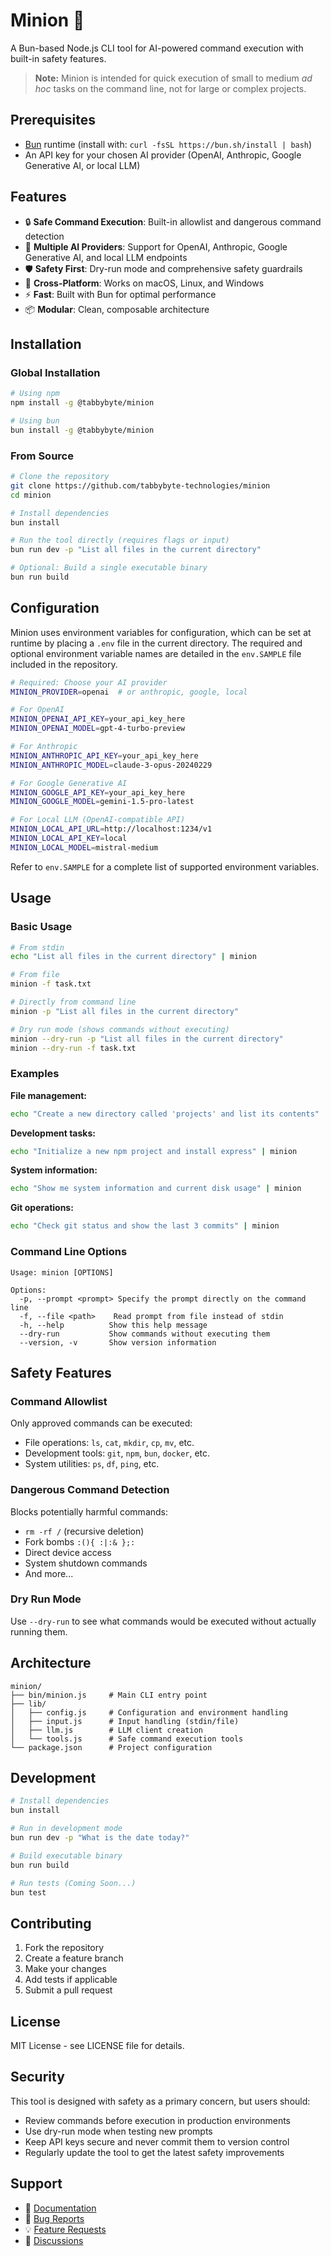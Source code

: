 # Minion 🤖

A Bun-based Node.js CLI tool for AI-powered command execution with built-in safety features.

> **Note:** Minion is intended for quick execution of small to medium _ad hoc_ tasks on the command line, not for large or complex projects.

## Prerequisites

- [Bun](https://bun.sh) runtime (install with: `curl -fsSL https://bun.sh/install | bash`)
- An API key for your chosen AI provider (OpenAI, Anthropic, Google Generative AI, or local LLM)

## Features

- 🔒 **Safe Command Execution**: Built-in allowlist and dangerous command detection
- 🤖 **Multiple AI Providers**: Support for OpenAI, Anthropic, Google Generative AI, and local LLM endpoints
- 🛡️ **Safety First**: Dry-run mode and comprehensive safety guardrails
- 🚀 **Cross-Platform**: Works on macOS, Linux, and Windows
- ⚡ **Fast**: Built with Bun for optimal performance
- 📦 **Modular**: Clean, composable architecture

## Installation

### Global Installation
```bash
# Using npm
npm install -g @tabbybyte/minion

# Using bun
bun install -g @tabbybyte/minion
```

### From Source
```bash
# Clone the repository
git clone https://github.com/tabbybyte-technologies/minion
cd minion

# Install dependencies
bun install

# Run the tool directly (requires flags or input)
bun run dev -p "List all files in the current directory"

# Optional: Build a single executable binary
bun run build
```

## Configuration

Minion uses environment variables for configuration, which can be set at runtime by placing a `.env` file in the current directory. The required and optional environment variable names are detailed in the `env.SAMPLE` file included in the repository.

```bash
# Required: Choose your AI provider
MINION_PROVIDER=openai  # or anthropic, google, local

# For OpenAI
MINION_OPENAI_API_KEY=your_api_key_here
MINION_OPENAI_MODEL=gpt-4-turbo-preview

# For Anthropic
MINION_ANTHROPIC_API_KEY=your_api_key_here
MINION_ANTHROPIC_MODEL=claude-3-opus-20240229

# For Google Generative AI
MINION_GOOGLE_API_KEY=your_api_key_here
MINION_GOOGLE_MODEL=gemini-1.5-pro-latest

# For Local LLM (OpenAI-compatible API)
MINION_LOCAL_API_URL=http://localhost:1234/v1
MINION_LOCAL_API_KEY=local
MINION_LOCAL_MODEL=mistral-medium
```

Refer to `env.SAMPLE` for a complete list of supported environment variables.

## Usage

### Basic Usage
```bash
# From stdin
echo "List all files in the current directory" | minion

# From file
minion -f task.txt

# Directly from command line
minion -p "List all files in the current directory"

# Dry run mode (shows commands without executing)
minion --dry-run -p "List all files in the current directory"
minion --dry-run -f task.txt
```

### Examples

**File management:**
```bash
echo "Create a new directory called 'projects' and list its contents" | minion
```

**Development tasks:**
```bash
echo "Initialize a new npm project and install express" | minion
```

**System information:**
```bash
echo "Show me system information and current disk usage" | minion
```

**Git operations:**
```bash
echo "Check git status and show the last 3 commits" | minion
```

### Command Line Options

```
Usage: minion [OPTIONS]

Options:
  -p, --prompt <prompt> Specify the prompt directly on the command line
  -f, --file <path>    Read prompt from file instead of stdin
  -h, --help          Show this help message
  --dry-run           Show commands without executing them
  --version, -v       Show version information
```

## Safety Features

### Command Allowlist
Only approved commands can be executed:
- File operations: `ls`, `cat`, `mkdir`, `cp`, `mv`, etc.
- Development tools: `git`, `npm`, `bun`, `docker`, etc.
- System utilities: `ps`, `df`, `ping`, etc.

### Dangerous Command Detection
Blocks potentially harmful commands:
- `rm -rf /` (recursive deletion)
- Fork bombs `:(){ :|:& };:`
- Direct device access
- System shutdown commands
- And more...

### Dry Run Mode
Use `--dry-run` to see what commands would be executed without actually running them.

## Architecture

```
minion/
├── bin/minion.js     # Main CLI entry point
├── lib/
│   ├── config.js     # Configuration and environment handling
│   ├── input.js      # Input handling (stdin/file)
│   ├── llm.js        # LLM client creation
│   └── tools.js      # Safe command execution tools
└── package.json      # Project configuration
```

## Development

```bash
# Install dependencies
bun install

# Run in development mode
bun run dev -p "What is the date today?"

# Build executable binary
bun run build

# Run tests (Coming Soon...)
bun test
```

## Contributing

1. Fork the repository
2. Create a feature branch
3. Make your changes
4. Add tests if applicable
5. Submit a pull request

## License

MIT License - see LICENSE file for details.

## Security

This tool is designed with safety as a primary concern, but users should:
- Review commands before execution in production environments
- Use dry-run mode when testing new prompts
- Keep API keys secure and never commit them to version control
- Regularly update the tool to get the latest safety improvements

## Support

- 📖 [Documentation](README.md)
- 🐛 [Bug Reports](issues)
- 💡 [Feature Requests](issues)
- 💬 [Discussions](discussions)
